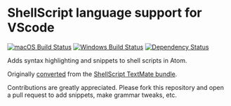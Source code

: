 # ShellScript language support for VScode
[![macOS Build Status](https://travis-ci.org/atom/language-shellscript.svg?branch=master)](https://travis-ci.org/atom/language-shellscript)
[![Windows Build Status](https://ci.appveyor.com/api/projects/status/p4um3lowgrg8y0ty/branch/master?svg=true)](https://ci.appveyor.com/project/Atom/language-shellscript/branch/master)
[![Dependency Status](https://david-dm.org/atom/language-shellscript.svg)](https://david-dm.org/atom/language-shellscript)

Adds syntax highlighting and snippets to shell scripts in Atom.

Originally [converted](http://flight-manual.atom.io/hacking-atom/sections/converting-from-textmate) from the [ShellScript TextMate bundle](https://github.com/textmate/shellscript.tmbundle).

Contributions are greatly appreciated. Please fork this repository and open a pull request to add snippets, make grammar tweaks, etc.
